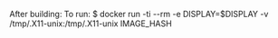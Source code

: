 
After building:
To run:
$ docker run -ti --rm -e DISPLAY=$DISPLAY -v /tmp/.X11-unix:/tmp/.X11-unix IMAGE_HASH